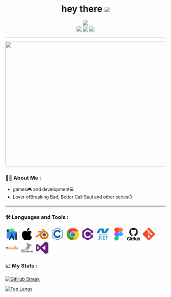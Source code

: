 <h1 align = "center">
  hey there
  <img src="https://media.giphy.com/media/hvRJCLFzcasrR4ia7z/giphy.gif" width="30px"/>
</h1>
<div id="header" align="center">
  <img src="https://media.giphy.com/media/qP2YwW2BpB2K0qMjMk/giphy.gif" width="300"/>
</div>
<div id="badges"align="center">
<a href = "https://t.me/DenZelCrockker">
  <img src="https://img.shields.io/badge/Telegram-blue?logo=Telegram&logoColor=white&style=for-the-badge"/>
</a>
  <a href = "https://vk.com/denzelen">
  <img src="https://img.shields.io/badge/VK-blue?logo=VK&logoColor=white&style=for-the-badge"/>
</a>
<a href = "https://steamcommunity.com/id/denzelcrockker/">
  <img src="https://img.shields.io/badge/Steam-black?logo=Steam&logoColor=white&style=for-the-badge"/>
</a>
</div>

---

<div align="center">
  <img src="https://media.giphy.com/media/QaN6eYS5k4nja/giphy.gif" width="700" height="390"/>
</div>

### :man_technologist: About Me :
- games🎮 and development💻
- Lover ofBreaking Bad, Better Call Saul and other series📺

---

<div>
  
  ### :hammer_and_wrench: Languages and Tools :
  <img src="https://github.com/devicons/devicon/blob/master/icons/androidstudio/androidstudio-original.svg" title="AndroidStudio" alt="AndroidStudio" width="40" height="40"/>&nbsp;
  <img src="https://github.com/devicons/devicon/blob/master/icons/apple/apple-original.svg" title="AppleUser" alt="AppleUser" width="40" height="40"/>&nbsp;
  <img src="https://github.com/devicons/devicon/blob/master/icons/blender/blender-original.svg" title="Blender" alt="Blender" width="40" height="40"/>&nbsp;
  <img src="https://github.com/devicons/devicon/blob/master/icons/c/c-line.svg" title="C" alt="C" width="40" height="40"/>&nbsp;
  <img src="https://github.com/devicons/devicon/blob/master/icons/chrome/chrome-original.svg" title="ChromeUser" alt="ChromeUser" width="40" height="40"/>&nbsp;
  <img src="https://github.com/devicons/devicon/blob/master/icons/csharp/csharp-plain.svg" title="C#" alt="C#" width="40" height="40"/>&nbsp;
  <img src="https://github.com/devicons/devicon/blob/master/icons/dot-net/dot-net-plain-wordmark.svg" title=".net" alt=".net" width="40" height="40"/>&nbsp;
  <img src="https://github.com/devicons/devicon/blob/master/icons/figma/figma-original.svg" title="Figma" alt="Figma" width="40" height="40"/>&nbsp;
  <img src="https://github.com/devicons/devicon/blob/master/icons/github/github-original-wordmark.svg" title="github" alt="github" width="40" height="40"/>&nbsp;
  <img src="https://github.com/devicons/devicon/blob/master/icons/git/git-original.svg" title="git" alt="git" width="40" height="40"/>&nbsp;
  <img src="https://github.com/devicons/devicon/blob/master/icons/moodle/moodle-original-wordmark.svg" title="moodle" alt="moodle" width="40" height="40"/>&nbsp;
  <img src="https://github.com/devicons/devicon/blob/master/icons/microsoftsqlserver/microsoftsqlserver-plain-wordmark.svg" title="mssql" alt="mssql" width="40" height="40"/>&nbsp;
  <img src="https://github.com/devicons/devicon/blob/master/icons/visualstudio/visualstudio-plain.svg" title="vs" alt="vs" width="40" height="40"/>&nbsp;
</div>

### 📈 My Stats :

[![GitHub Streak](http://github-readme-streak-stats.herokuapp.com?user=denzelcrocker&theme=dark&border_radius=10)](https://git.io/streak-stats)

[![Top Langs](https://github-readme-stats.vercel.app/api/top-langs/?username=denzelcrocker&layout=compact&theme=vision-friendly-dark)](https://github.com/anuraghazra/github-readme-stats)

<!--
**denzelcrocker/denzelcrocker** is a ✨ _special_ ✨ repository because its `README.md` (this file) appears on your GitHub profile.

Here are some ideas to get you started:

- 🔭 I’m currently working on ...
- 🌱 I’m currently learning ...
- 👯 I’m looking to collaborate on ...
- 🤔 I’m looking for help with ...
- 💬 Ask me about ...
- 📫 How to reach me: ...
- 😄 Pronouns: ...
- ⚡ Fun fact: ...
-->
